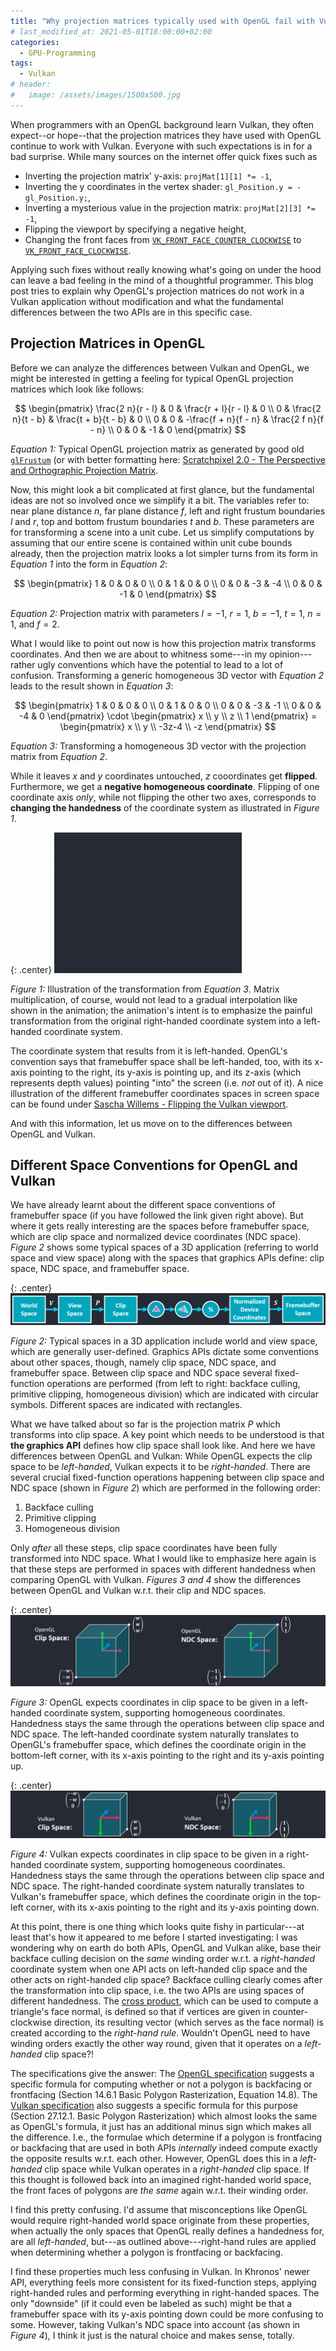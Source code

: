 ```yaml
---
title: "Why projection matrices typically used with OpenGL fail with Vulkan"
# last_modified_at: 2021-05-01T18:00:00+02:00
categories:
  - GPU-Programming
tags:
  - Vulkan
# header:
#   image: /assets/images/1500x500.jpg
---
```


When programmers with an OpenGL background learn Vulkan, they often expect--or hope--that the projection matrices they have used with OpenGL continue to work with Vulkan. Everyone with such expectations is in for a bad surprise. While many sources on the internet offer quick fixes such as

- Inverting the projection matrix' y-axis: `projMat[1][1] *= -1`,
- Inverting the y coordinates in the vertex shader: `gl_Position.y = -gl_Position.y;`,
- Inverting a mysterious value in the projection matrix: `projMat[2][3] *= -1`,
- Flipping the viewport by specifying a negative height,
- Changing the front faces from [`VK_FRONT_FACE_COUNTER_CLOCKWISE`](https://www.khronos.org/registry/vulkan/specs/1.2-extensions/man/html/VkFrontFace.html) to [`VK_FRONT_FACE_CLOCKWISE`](https://www.khronos.org/registry/vulkan/specs/1.2-extensions/man/html/VkFrontFace.html).

Applying such fixes without really knowing what's going on under the hood can leave a bad feeling in the mind of a thoughtful programmer. This blog post tries to explain why OpenGL's projection matrices do not work in a Vulkan application without modification and what the fundamental differences between the two APIs are in this specific case.

## Projection Matrices in OpenGL

Before we can analyze the differences between Vulkan and OpenGL, we might be interested in getting a feeling for typical OpenGL projection matrices which look like follows:

$$ \begin{pmatrix}
\frac{2 n}{r - l} & 0 & \frac{r + l}{r - l} & 0 \\
0 & \frac{2 n}{t - b} & \frac{t + b}{t - b} & 0 \\
0 & 0 & -\frac{f + n}{f - n} & \frac{2 f n}{f - n} \\
0 & 0 & -1 & 0 
\end{pmatrix} $$      

_Equation 1:_ Typical OpenGL projection matrix as generated by good old [`glFrustum`](https://www.khronos.org/registry/OpenGL-Refpages/gl2.1/xhtml/glFrustum.xml) (or with better formatting here: [Scratchpixel 2.0 - The Perspective and Orthographic Projection Matrix](https://www.scratchapixel.com/lessons/3d-basic-rendering/perspective-and-orthographic-projection-matrix/opengl-perspective-projection-matrix). 

Now, this might look a bit complicated at first glance, but the fundamental ideas are not so involved once we simplify it a bit. The variables refer to: near plane distance $n$, far plane distance $f$, left and right frustum boundaries $l$ and $r$, top and bottom frustum boundaries $t$ and $b$. These parameters are for transforming a scene into a unit cube. Let us simplify computations by assuming that our entire scene is contained within unit cube bounds already, then the projection matrix looks a lot simpler turns from its form in _Equation 1_ into the form in _Equation 2_:

$$ \begin{pmatrix}
1 & 0 & 0 & 0 \\
0 & 1 & 0 & 0 \\
0 & 0 & -3 & -4 \\
0 & 0 & -1 & 0 
\end{pmatrix} $$          

_Equation 2:_ Projection matrix with parameters $l = -1$, $r = 1$, $b = -1$, $t = 1$, $n = 1$, and $f = 2$.

What I would like to point out now is how this projection matrix transforms coordinates. And then we are about to whitness some---in my opinion---rather ugly conventions which have the potential to lead to a lot of confusion. Transforming a generic homogeneous 3D vector with _Equation 2_ leads to the result shown in _Equation 3_:

$$ \begin{pmatrix}
1 & 0 & 0 & 0 \\
0 & 1 & 0 & 0 \\
0 & 0 & -3 & -1 \\
0 & 0 & -4 & 0 
\end{pmatrix}            \cdot 
\begin{pmatrix}
x \\
y \\
z \\
1 \end{pmatrix}            = 
\begin{pmatrix}
x \\
y \\
-3z-4 \\
-z  
\end{pmatrix} $$         

_Equation 3:_ Transforming a homogeneous 3D vector with the projection matrix from _Equation 2_.

While it leaves $x$ and $y$ coordinates untouched, $z$ cooordinates get **flipped**. Furthermore, we get a **negative homogeneous coordinate**. 
Flipping of one coordinate axis _only_, while not flipping the other two axes, corresponds to **changing the handedness** of the coordinate system as illustrated in _Figure 1_.

{: .center}
[![Flipping the z-axis only](/assets/images/inv-z-fade.gif)](/assets/images/inv-z-fade.gif)

_Figure 1:_ Illustration of the transformation from _Equation 3_. Matrix multiplication, of course, would not lead to a gradual interpolation like shown in the animation; the animation's intent is to emphasize the painful transformation from the original right-handed coordinate system into a left-handed coordinate system.

The coordinate system that results from it is left-handed. OpenGL's convention says that framebuffer space shall be left-handed, too, with its x-axis pointing to the right, its y-axis is pointing up, and its z-axis (which represents depth values) pointing "into" the screen (i.e. _not_ out of it). A nice illustration of the different framebuffer coordinates spaces in screen space can be found under [Sascha Willems - Flipping the Vulkan viewport](https://www.saschawillems.de/blog/2019/03/29/flipping-the-vulkan-viewport/). 

And with this information, let us move on to the differences between OpenGL and Vulkan.

## Different Space Conventions for OpenGL and Vulkan

We have already learnt about the different space conventions of framebuffer space (if you have followed the link given right above). But where it gets really interesting are the spaces before framebuffer space, which are clip space and normalized device coordinates (NDC space). _Figure 2_ shows some typical spaces of a 3D application (referring to world space and view space) along with the spaces that graphics APIs define: clip space, NDC space, and framebuffer space.

{: .center}
[![Graphics pipeline, different spaces and operations](/assets/images/different_spaces_and_ops.png)](/assets/images/different_spaces_and_ops.png)

_Figure 2:_ Typical spaces in a 3D application include world and view space, which are generally user-defined. Graphics APIs dictate some conventions about other spaces, though, namely clip space, NDC space, and framebuffer space. Between clip space and NDC space several fixed-function operations are performed (from left to right: backface culling, primitive clipping, homogeneous division) which are indicated with circular symbols. Different spaces are indicated with rectangles.

What we have talked about so far is the projection matrix $P$ which transforms into clip space. A key point which needs to be understood is that **the graphics API** defines how clip space shall look like. And here we have differences between OpenGL and Vulkan: While OpenGL expects the clip space to be _left-handed_, Vulkan expects it to be _right-handed_. There are several crucial fixed-function operations happening between clip space and NDC space (shown in _Figure 2_) which are performed in the following order:

1. Backface culling
2. Primitive clipping
3. Homogeneous division

Only _after_ all these steps, clip space coordinates have been fully transformed into NDC space. What I would like to emphasize here again is that these steps are performed in spaces with different handedness when comparing OpenGL with Vulkan. _Figures 3 and 4_ show the differences between OpenGL and Vulkan w.r.t. their clip and NDC spaces.

{: .center}
[![Clip Space and Normalized Device Coordinates details in OpenGL](/assets/images/clip_cube_ndc_cube_opengl.png)](/assets/images/clip_cube_ndc_cube_opengl.png)

_Figure 3:_ OpenGL expects coordinates in clip space to be given in a left-handed coordinate system, supporting homogeneous coordinates. Handedness stays the same through the operations between clip space and NDC space. The left-handed coordinate system naturally translates to OpenGL's framebuffer space, which defines the coordinate origin in the bottom-left corner, with its x-axis pointing to the right and its y-axis pointing up.

{: .center}
[![Clip Space and Normalized Device Coordinates details in Vulkan](/assets/images/clip_cube_ndc_cube_vulkan.png)](/assets/images/clip_cube_ndc_cube_vulkan.png)

_Figure 4:_ Vulkan expects coordinates in clip space to be given in a right-handed coordinate system, supporting homogeneous coordinates. Handedness stays the same through the operations between clip space and NDC space. The right-handed coordinate system naturally translates to Vulkan's framebuffer space, which defines the coordinate origin in the top-left corner, with its x-axis pointing to the right and its y-axis pointing down.

At this point, there is one thing which looks quite fishy in particular---at least that's how it appeared to me before I started investigating: I was wondering why on earth do both APIs, OpenGL and Vulkan alike, base their backface culling decision on the _same_ winding order w.r.t. a _right-handed_ coordinate system when one API acts on left-handed clip space and the other acts on right-handed clip space? Backface culling clearly comes after the transformation into clip space, i.e. the two APIs are using spaces of different handedness. The [cross product](https://en.wikipedia.org/wiki/Cross_product), which can be used to compute a triangle's face normal, is defined so that if vertices are given in counter-clockwise direction, its resulting vector (which serves as the face normal) is created according to the _right-hand rule_. Wouldn't OpenGL need to have winding orders exactly the other way round, given that it operates on a _left-handed_ clip space?!

The specifications give the answer: The [OpenGL specification](https://www.khronos.org/registry/OpenGL/specs/gl/glspec46.core.pdf) suggests a specific formula for computing whether or not a polygon is backfacing or frontfacing (Section 14.6.1 Basic Polygon Rasterization, Equation 14.8). The [Vulkan specification](https://www.khronos.org/registry/vulkan/specs/1.2-extensions/html/vkspec.html) also suggests a specific formula for this purpose (Section 27.12.1. Basic Polygon Rasterization) which almost looks the same as OpenGL's formula, it just has an additional minus sign which makes all the difference. I.e., the formulae which determine if a polygon is frontfacing or backfacing that are used in both APIs _internally_ indeed compute exactly the opposite results w.r.t. each other. However, OpenGL does this in a _left-handed_ clip space while Vulkan operates in a _right-handed_ clip space. If this thought is followed back into an imagined right-handed world space, the front faces of polygons are _the same_ again w.r.t. their winding order. 

I find this pretty confusing. I'd assume that misconceptions like OpenGL would require right-handed world space originate from these properties, when actually the only spaces that OpenGL really defines a handedness for, are all _left-handed_, but---as outlined above---right-hand rules are applied when determining whether a polygon is frontfacing or backfacing. 

I find these properties much less confusing in Vulkan. In Khronos' newer API, everything feels more consistent for its fixed-function steps, applying right-handed rules and performing everything in right-handed spaces. The only "downside" (if it could even be labeled as such) might be that a framebuffer space with its y-axis pointing down could be more confusing to some. However, taking Vulkan's NDC space into account (as shown in _Figure 4_), I think it just is the natural choice and makes sense, totally.
